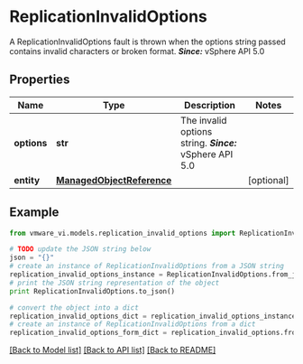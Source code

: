 # ReplicationInvalidOptions

A ReplicationInvalidOptions fault is thrown when the options string passed contains invalid characters or broken format.  ***Since:*** vSphere API 5.0 

## Properties
Name | Type | Description | Notes
------------ | ------------- | ------------- | -------------
**options** | **str** | The invalid options string.  ***Since:*** vSphere API 5.0  | 
**entity** | [**ManagedObjectReference**](ManagedObjectReference.md) |  | [optional] 

## Example

```python
from vmware_vi.models.replication_invalid_options import ReplicationInvalidOptions

# TODO update the JSON string below
json = "{}"
# create an instance of ReplicationInvalidOptions from a JSON string
replication_invalid_options_instance = ReplicationInvalidOptions.from_json(json)
# print the JSON string representation of the object
print ReplicationInvalidOptions.to_json()

# convert the object into a dict
replication_invalid_options_dict = replication_invalid_options_instance.to_dict()
# create an instance of ReplicationInvalidOptions from a dict
replication_invalid_options_form_dict = replication_invalid_options.from_dict(replication_invalid_options_dict)
```
[[Back to Model list]](../README.md#documentation-for-models) [[Back to API list]](../README.md#documentation-for-api-endpoints) [[Back to README]](../README.md)


